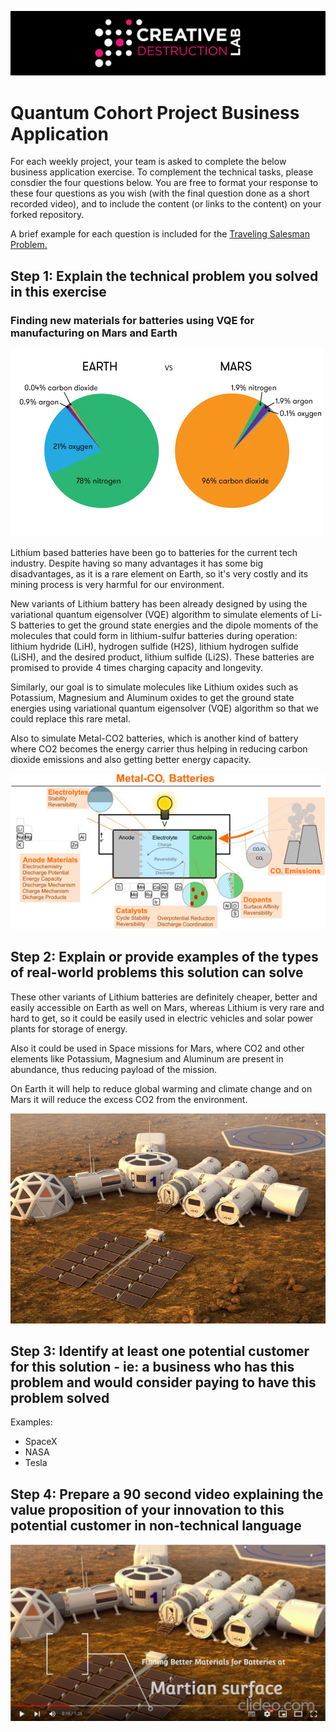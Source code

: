 ![CDL 2022 Cohort Project](../CDL_logo.jpg)
# Quantum Cohort Project Business Application

For each weekly project, your team is asked to complete the below business application exercise.
To complement the technical tasks, please consdier the four questions below.
You are free to format your response to these four questions as you wish (with the final question done as a short recorded video), and to include
the content (or links to the content) on your forked repository.

A brief example for each question is included for the 
[Traveling Salesman Problem.](https://en.wikipedia.org/wiki/Travelling_salesman_problem)

## Step 1: Explain the technical problem you solved in this exercise

### Finding new materials for batteries using VQE for manufacturing on Mars and Earth

![Earth and Mars Comparison](images/earth-mars-comparison.png)

Lithium based batteries have been go to batteries for the current tech industry. Despite having so many advantages it has some big disadvantages, as it is a rare element on Earth, so it's very costly and its mining process is very harmful for our environment.

New variants of Lithium battery has been already designed by using the variational quantum eigensolver (VQE) algorithm to simulate elements of Li-S batteries to get the ground state energies and the dipole moments of the molecules that could form in lithium-sulfur batteries during operation: lithium hydride (LiH), hydrogen sulfide (H2S), lithium hydrogen sulfide (LiSH), and the desired product, lithium sulfide (Li2S). These batteries are promised to provide 4 times charging capacity and longevity.  

Similarly, our goal is to simulate molecules like Lithium oxides such as Potassium, Magnesium and Aluminum oxides to get the ground state energies using variational quantum eigensolver (VQE) algorithm so that we could replace this rare metal.

Also to simulate Metal-CO2 batteries, which is another kind of battery where CO2 becomes the energy carrier thus helping in reducing carbon dioxide emissions and also getting better energy capacity.

![Battery Architecture](images/battery-architecture.jpg)

## Step 2: Explain or provide examples of the types of real-world problems this solution can solve

These other variants of Lithium batteries are definitely cheaper, better and easily accessible on Earth as well on Mars, whereas Lithium is very rare and hard to get, so it could be easily used in electric vehicles and solar power plants for storage of energy.

Also it could be used in Space missions for Mars, where CO2 and other elements like Potassium, Magnesium and Aluminum are present in abundance, thus reducing payload of the mission. 

On Earth it will help to reduce global warming and climate change and on Mars it will reduce the excess CO2 from the environment.

![Mars Colony](images/mars-colony.png)

## Step 3: Identify at least one potential customer for this solution - ie: a business who has this problem and would consider paying to have this problem solved

Examples: 
- SpaceX
- NASA
- Tesla

## Step 4: Prepare a 90 second video explaining the value proposition of your innovation to this potential customer in non-technical language

[![Explainer Video](images/mars-colony-youtube.png)](https://youtu.be/i1VLorYIZ24 "CDL Week 2 - VQE")
